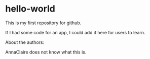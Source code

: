 # hello-world
This is my first repository for github.

If I had some code for an app, I could add it here for users to learn.

About the authors:

AnnaClaire does not know what this is.
